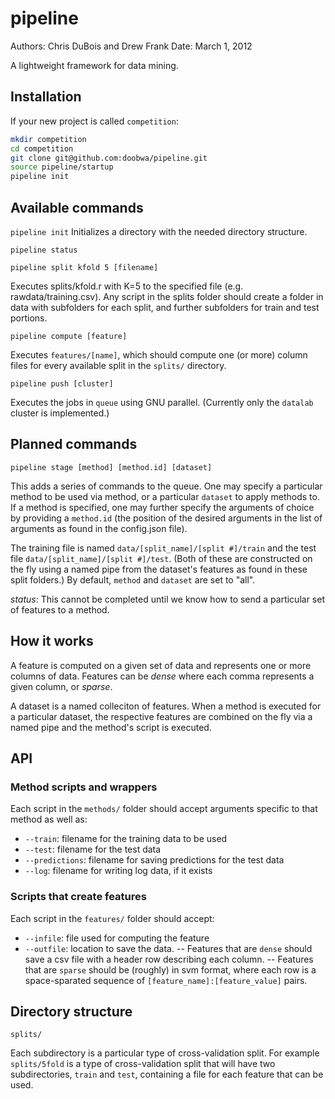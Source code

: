 # pipeline

Authors: Chris DuBois and Drew Frank
Date: March 1, 2012

A lightweight framework for data mining.

## Installation

If your new project is called `competition`:

```bash
mkdir competition
cd competition
git clone git@github.com:doobwa/pipeline.git
source pipeline/startup
pipeline init
```

## Available commands
`pipeline init`
Initializes a directory with the needed directory structure.

`pipeline status`

`pipeline split kfold 5 [filename]`

Executes splits/kfold.r with K=5 to the specified file (e.g. rawdata/training.csv).  Any script in the splits folder should create a folder in data with subfolders for each split, and further subfolders for train and test portions.

`pipeline compute [feature]`

Executes `features/[name]`, which should compute one (or more) column files for every available split in the `splits/` directory.

`pipeline push [cluster]`

Executes the jobs in `queue` using GNU parallel.  (Currently only the `datalab` cluster is implemented.)

## Planned commands

`pipeline stage [method] [method.id] [dataset]`

This adds a series of commands to the queue.  One may specify a particular method to be used via method, or a particular `dataset` to apply methods to.  If a method is specified, one may further specify the arguments of choice by providing a `method.id` (the position of the desired arguments in the list of arguments as found in the config.json file). 

The training file is named `data/[split_name]/[split #]/train` and the test file  `data/[split_name]/[split #]/test`. (Both of these are constructed on the fly using a named pipe from the dataset's features as found in these split folders.)
By default, `method` and `dataset` are set to "all".  

*status*: This cannot be completed until we know how to send a particular set of features to a method.

## How it works

A feature is computed on a given set of data and represents one or more columns of data.  Features can be *dense* where each comma represents a given column, or *sparse*.

A dataset is a named colleciton of features.  When a method is executed for a particular dataset, the respective features are combined on the fly via a named pipe and the method's script is executed.

## API

### Method scripts and wrappers

Each script in the `methods/` folder should accept arguments specific to that method as well as:

- `--train`: filename for the training data to be used
- `--test`: filename for the test data
- `--predictions`: filename for saving predictions for the test data
- `--log`: filename for writing log data, if it exists

### Scripts that create features

Each script in the `features/` folder should accept:

- `--infile`: file used for computing the feature
- `--outfile`: location to save the data. 
  -- Features that are `dense` should save a csv file with a header row describing each column.
  -- Features that are `sparse` should be (roughly) in svm format, where each row is a space-sparated sequence of `[feature_name]:[feature_value]` pairs.


## Directory structure

`splits/`

Each subdirectory is a particular type of cross-validation split.  For example `splits/5fold` is a type of cross-validation split that will have two subdirectories, `train` and `test`, containing a file for each feature that can be used.
